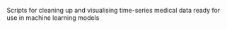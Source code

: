 Scripts for cleaning up and visualising time-series medical data ready for use in machine learning models
